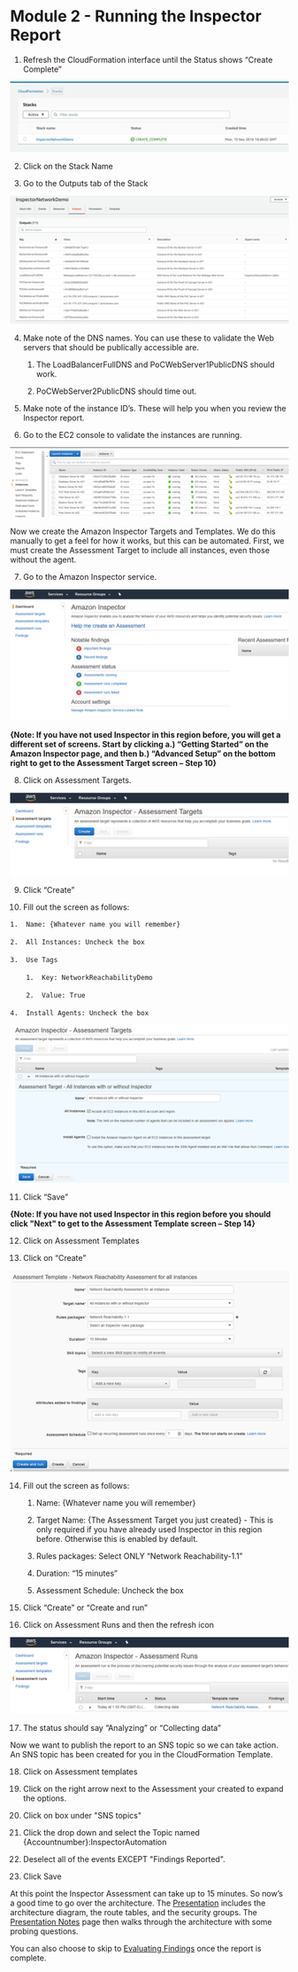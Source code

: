 Module 2 - Running the Inspector Report
=======================================

1.  Refresh the CloudFormation interface until the Status shows “Create Complete”

![](./images/mod2-1-create-complete.png)

2.  Click on the Stack Name

3.  Go to the Outputs tab of the Stack

![](./images/mod2-2-cloudformation-outputs.png)

4.  Make note of the DNS names. You can use these to validate the Web servers that should be publically accessible are.

    1.  The LoadBalancerFullDNS and PoCWebServer1PublicDNS should work.

    2.  PoCWebServer2PublicDNS should time out.

5.  Make note of the instance ID’s. These will help you when you review the Inspector report.

6.  Go to the EC2 console to validate the instances are running.

![](./images/mod2-3-ec2-validate.png)

Now we create the Amazon Inspector Targets and Templates. We do this manually to get a feel for how it works, but this can be automated. First, we must create the Assessment Target to include all instances, even those without the agent.

7.  Go to the Amazon Inspector service.

![](./images/mod2-4-inspector.png)

**{Note: If you have not used Inspector in this region before, you will get a different set of screens. Start by clicking a.) “Getting Started” on the Amazon Inspector page, and then b.) “Advanced Setup” on the bottom right to get to the Assessment Target screen – Step 10}**

8.  Click on Assessment Targets.

![](./images/mod2-5-targets.png)

9.  Click “Create”

10.  Fill out the screen as follows:

    1.  Name: {Whatever name you will remember}

    2.  All Instances: Uncheck the box

    3.  Use Tags

        1.  Key: NetworkReachabilityDemo

        2.  Value: True

    4.  Install Agents: Uncheck the box

![](./images/mod2-6-targets-2.png)

11.	Click “Save”

**{Note: If you have not used Inspector in this region before you should click "Next" to get to the Assessment Template screen – Step 14}**

12.	Click on Assessment Templates

13.	Click on “Create”
	
![](./images/mod2-7-templates.png)

14.	Fill out the screen as follows:

    1.  Name: {Whatever name you will remember}

    2.  Target Name: {The Assessment Target you just created} - This is only required if you have already used Inspector in this region before. Otherwise this is enabled by default.

    3.  Rules packages: Select ONLY “Network Reachability-1.1”

    4.  Duration: “15 minutes”

    5.  Assessment Schedule: Uncheck the box

15.	Click “Create” or “Create and run”

16.	Click on Assessment Runs and then the refresh icon

![](./images/mod2-8-runs.png)

17.	The status should say “Analyzing” or “Collecting data”

Now we want to publish the report to an SNS topic so we can take action. An SNS topic has been created for you in the CloudFormation Template.

18.	Click on Assessment templates

19.	Click on the right arrow next to the Assessment your created to expand the options.

20.	Click on box under "SNS topics"

21.	Click the drop down and select the Topic named {Accountnumber}:InspectorAutomation

22.	Deselect all of the events EXCEPT "Findings Reported".

23.	Click Save

At this point the Inspector Assessment can take up to 15 minutes. So now’s a good time to go over the architecture. The [Presentation](./resources/demo-support-presentation.pdf) includes the architecture diagram, the route tables, and the security groups. The [Presentation Notes](presentation-notes.md) page then walks through the architecture with some probing questions.

You can also choose to skip to [Evaluating Findings](03-evaluate-findings.md) once the report is complete.